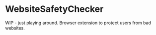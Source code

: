 # WebsiteSafetyChecker
WIP - just playing around. Browser extension to protect users from bad websites.
